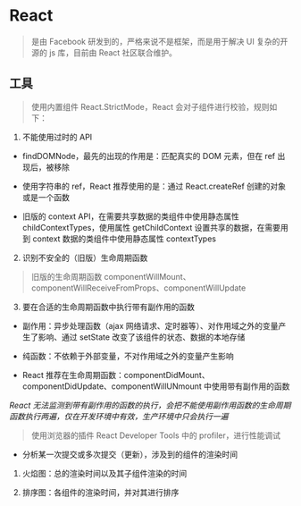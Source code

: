 # React

> 是由 Facebook 研发到的，严格来说不是框架，而是用于解决 UI 复杂的开源的 js 库，目前由 React 社区联合维护。

## 工具

> 使用内置组件 React.StrictMode，React 会对子组件进行校验，规则如下：

1. 不能使用过时的 API

- findDOMNode，最先的出现的作用是：匹配真实的 DOM 元素，但在 ref 出现后，被移除

- 使用字符串的 ref，React 推荐使用的是：通过 React.createRef 创建的对象或是一个函数

- 旧版的 context API，在需要共享数据的类组件中使用静态属性 childContextTypes，使用属性 getChildContext 设置共享的数据，在需要用到 context 数据的类组件中使用静态属性 contextTypes

2. 识别不安全的（旧版）生命周期函数

> 旧版的生命周期函数 componentWillMount、componentWillReceiveFromProps、componentWillUpdate

3. 要在合适的生命周期函数中执行带有副作用的函数

- 副作用：异步处理函数（ajax 网络请求、定时器等）、对作用域之外的变量产生了影响、通过 setState 改变了该组件的状态、数据的本地存储

- 纯函数：不依赖于外部变量，不对作用域之外的变量产生影响

- React 推荐在生命周期函数：componentDidMount、componentDidUpdate、componentWillUNmount 中使用带有副作用的函数

_React 无法监测到带有副作用的函数的执行，会把不能使用副作用函数的生命周期函数执行两遍，仅在开发环境中有效，生产环境中只会执行一遍_

> 使用浏览器的插件 React Developer Tools 中的 profiler，进行性能调试

- 分析某一次提交或多次提交（更新），涉及到的组件的渲染时间

1. 火焰图：总的渲染时间以及其子组件渲染的时间

2. 排序图：各组件的渲染时间，并对其进行排序
